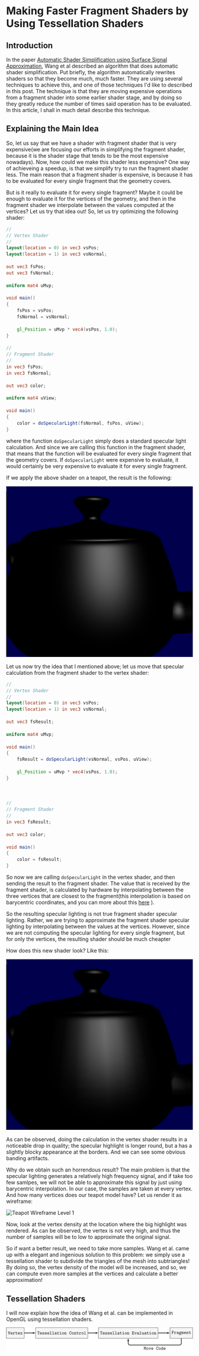 # Making Faster Fragment Shaders by Using Tessellation Shaders

## Introduction

In the paper [Automatic Shader Simplification using Surface Signal
Approximation](http://www.cad.zju.edu.cn/home/bao/pub/36.pdf), Wang et
al described an algorithm that does automatic shader
simplification. Put briefly, the algorithm automatically rewrites
shaders so that they become much, much faster. They are using several
techniques to achieve this, and one of those techniques I'd like to
described in this post. The technique is that they are moving
expensive operations from a fragment shader into some earlier shader
stage, and by doing so they greatly reduce the number of times said
operation has to be evaluated. In this article, I shall in much detail
describe this technique.

## Explaining the Main Idea


So, let us say that we have a shader with fragment shader that is very
expensive(we are focusing our efforts in simplifying the fragment
shader, because it is the shader stage that tends to be the most
expensive nowadays).  Now, how could we make this shader less
expensive? One way of achieveing a speedup, is that we simplify try to
run the fragment shader less. The main reason that a fragment shader
is expensive, is because it has to be evaluated for every single
fragment that the geometry covers.

But is it really to evaluate it for every single fragment? Maybe it
could be enough to evaluate it for the vertices of the geometry, and
then in the fragment shader we interpolate between the values computed at
the vertices? Let us try that idea out! So, let us try optimizing the
following shader:

```glsl
//
// Vertex Shader
//
layout(location = 0) in vec3 vsPos;
layout(location = 1) in vec3 vsNormal;

out vec3 fsPos;
out vec3 fsNormal;

uniform mat4 uMvp;

void main()
{
    fsPos = vsPos;
    fsNormal = vsNormal;

    gl_Position = uMvp * vec4(vsPos, 1.0);
}

//
// Fragment Shader
//
in vec3 fsPos;
in vec3 fsNormal;

out vec3 color;

uniform mat4 uView;

void main()
{
    color = doSpecularLight(fsNormal, fsPos, uView);
}

```

where the function `doSpecularLight` simply does a standard specular
light calculation. And since we are calling this function in the
fragment shader, that means that the function will be evaluated for
every single fragment that the geometry covers. If `doSpecularLight`
were expensive to evaluate, it would certainly be very expensive to
evaluate it for every single fragment.

If we apply the above shader on a teapot, the result is the following:

![Specular Calculation in the Fragment Shader](../img/tess_opt/spec_frag.png "Specular Calculation in the Fragment Shader")

Let us now try the idea that I mentioned above; let us move that
specular calculation from the fragment shader to the vertex shader:


```glsl
//
// Vertex Shader
//
layout(location = 0) in vec3 vsPos;
layout(location = 1) in vec3 vsNormal;

out vec3 fsResult;

uniform mat4 uMvp;

void main()
{
    fsResult = doSpecularLight(vsNormal, vsPos, uView);

    gl_Position = uMvp * vec4(vsPos, 1.0);
}



//
// Fragment Shader
//
in vec3 fsResult;

out vec3 color;

void main()
{
    color = fsResult;
}

```

So now we are calling `doSpecularLight` in the vertex shader, and then
sending the result to the fragment shader. The value that is received
by the fragment shader, is calculated by hardware by interpolating
between the three vertices that are closest to the fragment(this
interpolation is based on barycentric coordinates, and you can more
about this
[here](http://www.scratchapixel.com/lessons/3d-basic-rendering/ray-tracing-rendering-a-triangle/barycentric-coordinates)
).

So the resulting specular lighting is not true fragment shader
specular lighting. Rather, we are trying to approximate the fragment
shader specular lighting by interpolating between the values at the
vertices. However, since we are not computing the specular lighting
for every single fragment, but for only the vertices, the resulting
shader should be much cheapter


How does this new shader look? Like this:

![Specular Calculation in the vertex Shader](../img/tess_opt/spec_vert.png "Specular Calculation in the vertex Shader")

As can be observed, doing the calculation in the vertex shader results
in a noticeable drop in quality; the specular highlight is longer
round, but a has a slightly blocky appearance at the borders. And we
can see some obvious banding artifacts.

Why do we obtain such an horrendous result? The main problem is that
the specular lighting generates a relatively high frequency signal, and if take
too few samlpes, we will not be able to approximate this signal by
just using barycentric interpolation. In our case, the samples are
taken at every vertex. And how many vertices does our teapot model have?
Let us render it as wireframe:

![Teapot Wireframe Level 1](../img/tess_opt/teapot_wireframe1.png "Teapot
 Wireframe Level 1")

Now, look at the vertex density at the location where the big
highlight was rendered. As can be observed, the vertex is not very high, and thus the
number of samples will be to low to approximate the original signal.

So if want a better result, we need to take more samples. Wang et
al. came up with a elegant and ingenious solution to this problem: we
simply use a tessellation shader to subdivide the triangles of the
mesh into subtriangles! By doing so, the vertex density of the model
will be increased, and so, we can compute even more samples at the
vertices and calculate a better approximation!

## Tessellation Shaders

I will now explain how the idea of Wang et al. can be implemented in
OpenGL using tessellation shaders.

![Pipelin1](../img/tess_opt/pipeline1.png "Pipeline1")
